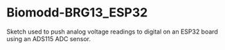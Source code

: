 # Biomodd-BRG13_ESP32


Sketch used to push analog voltage readings to digital on an ESP32 board using an ADS115 ADC sensor.

